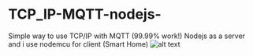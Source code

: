 # TCP_IP-MQTT-nodejs-
Simple way to use TCP/IP with MQTT (99.99% work!) 
Nodejs as a server and i use nodemcu for client (Smart Home)
![alt text](https://github.com/peeratpop/TCP_IP-MQTT-nodejs-/blob/master/%E0%B9%80%E0%B8%9E%E0%B8%B4%E0%B9%88%E0%B8%A1%E0%B8%82%E0%B9%89%E0%B8%AD%E0%B8%84%E0%B8%A7%E0%B8%B2%E0%B8%A1%E0%B8%81%E0%B8%B1%E0%B8%9A%E0%B9%80%E0%B8%AA%E0%B9%89%E0%B8%99.jpg)
